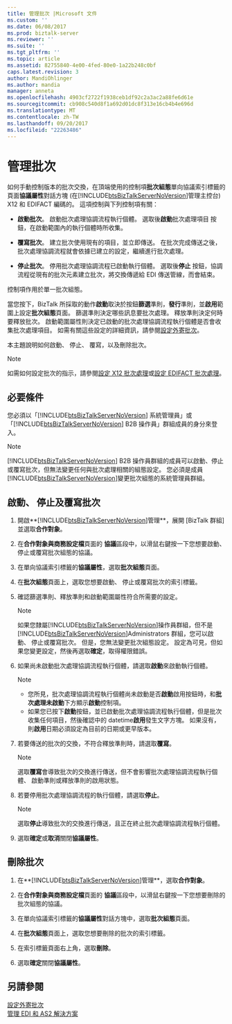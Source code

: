 ```yaml
---
title: 管理批次 |Microsoft 文件
ms.custom: ''
ms.date: 06/08/2017
ms.prod: biztalk-server
ms.reviewer: ''
ms.suite: ''
ms.tgt_pltfrm: ''
ms.topic: article
ms.assetid: 82755840-4e00-4fed-80e0-1a22b248c0bf
caps.latest.revision: 3
author: MandiOhlinger
ms.author: mandia
manager: anneta
ms.openlocfilehash: 4903cf2722f1938ceb1df92c2a3ac2a88fe6d61e
ms.sourcegitcommit: cb908c540d8f1a692d01dc8f313e16cb4b4e696d
ms.translationtype: MT
ms.contentlocale: zh-TW
ms.lasthandoff: 09/20/2017
ms.locfileid: "22263486"
---
```

# <a name="managing-batches"></a>管理批次
如何手動控制版本的批次交換，在頂端使用的控制項**批次組態**單向協議索引標籤的頁面**協議屬性**對話方塊 (在[!INCLUDE[btsBizTalkServerNoVersion](../includes/btsbiztalkservernoversion-md.md)]管理主控台) X12 和 EDIFACT 編碼的。 這項控制與下列控制項有關：  
  
-   **啟動批次**。 啟動批次處理協調流程執行個體。 選取後**啟動**批次處理項目 按鈕，在啟動範圍內的執行個體時所收集。  
  
-   **覆寫批次**。 建立批次使用現有的項目，並立即傳送。 在批次完成傳送之後，批次處理協調流程就會依據已建立的設定，繼續進行批次處理。  
  
-   **停止批次**。 停用批次處理協調流程已啟動執行個體。 選取後**停止** 按鈕，協調流程從現有的批次元素建立批次，將交換傳遞給 EDI 傳送管線，而會結束。  
  
 控制項作用於單一批次組態。  
  
 當您按下，BizTalk 所採取的動作**啟動**取決於按鈕**篩選**準則，**發行**準則，並**啟用**範圍上設定**批次組態**頁面。 篩選準則決定哪些訊息要批次處理。 釋放準則決定何時要釋放批次。 啟動範圍屬性則決定已啟動的批次處理協調流程執行個體是否會收集批次處理項目。 如需有關這些設定的詳細資訊，請參閱[設定外寄批次](../core/configuring-an-outgoing-batch.md)。  

本主題說明如何啟動、 停止、 覆寫，以及刪除批次。  

> [!NOTE]
>  如需如何設定批次的指示，請參閱[設定 X12 批次處理](../core/configuring-batching-x12.md)或[設定 EDIFACT 批次處理](../core/configuring-batching-edifact.md)。 
  
## <a name="prerequisites"></a>必要條件  
 您必須以「[!INCLUDE[btsBizTalkServerNoVersion](../includes/btsbiztalkservernoversion-md.md)] 系統管理員」或「[!INCLUDE[btsBizTalkServerNoVersion](../includes/btsbiztalkservernoversion-md.md)] B2B 操作員」群組成員的身分來登入。  
  
> [!NOTE]
>  [!INCLUDE[btsBizTalkServerNoVersion](../includes/btsbiztalkservernoversion-md.md)] B2B 操作員群組的成員可以啟動、停止或覆寫批次，但無法變更任何與批次處理相關的組態設定。 您必須是成員[!INCLUDE[btsBizTalkServerNoVersion](../includes/btsbiztalkservernoversion-md.md)]變更批次組態的系統管理員群組。  
  
## <a name="start-stop-and-override-batches"></a>啟動、 停止及覆寫批次  
  
1.  開啟**[!INCLUDE[btsBizTalkServerNoVersion](../includes/btsbiztalkservernoversion-md.md)]管理**，展開 [BizTalk 群組] 並選取**合作對象**。  
  
2.  在**合作對象與商務設定檔**頁面的 **協議**區段中，以滑鼠右鍵按一下您想要啟動、 停止或覆寫批次組態的協議。  
  
3.  在單向協議索引標籤的**協議屬性**，選取**批次組態**頁面。  
  
4.  在**批次組態**頁面上，選取您想要啟動、 停止或覆寫批次的索引標籤。  
  
5.  確認篩選準則、釋放準則和啟動範圍屬性符合所需要的設定。  
  
    > [!NOTE]
    >  如果您隸屬[!INCLUDE[btsBizTalkServerNoVersion](../includes/btsbiztalkservernoversion-md.md)]操作員群組，但不是[!INCLUDE[btsBizTalkServerNoVersion](../includes/btsbiztalkservernoversion-md.md)]Administrators 群組，您可以啟動、 停止或覆寫批次。 但是，您無法變更批次組態設定。 設定為可見，但如果您變更設定，然後再選取**確定**，取得權限錯誤。  
  
6.  如果尚未啟動批次處理協調流程執行個體，請選取**啟動**來啟動執行個體。  
  
    > [!NOTE]
    >  - 您所見，批次處理協調流程執行個體尚未啟動是否**啟動**啟用按鈕時，和**批次處理未啟動**下方顯示**啟動**控制項。  
    >  - 如果您已按下**啟動**按鈕，並已啟動批次處理協調流程執行個體，但是批次收集任何項目，然後確認中的 datetime**啟用**發生文字方塊。 如果沒有，則**啟用**日期必須設定為目前的日期或更早版本。  
  
7.  若要傳送的批次的交換，不符合釋放準則時，請選取**覆寫**。  
  
    > [!NOTE]
    >  選取**覆寫**會導致批次的交換進行傳送，但不會影響批次處理協調流程執行個體、 啟動準則或釋放準則的啟用狀態。  
  
8.  若要停用批次處理協調流程的執行個體，請選取**停止**。  
  
    > [!NOTE]
    >  選取**停止**導致批次的交換進行傳送，且正在終止批次處理協調流程執行個體。  
  
9. 選取**確定**或**取消**關閉**協議屬性**。  

## <a name="delete-batches"></a>刪除批次  
  
1.  在**[!INCLUDE[btsBizTalkServerNoVersion](../includes/btsbiztalkservernoversion-md.md)]管理**，選取**合作對象**。  
  
2.  在**合作對象與商務設定檔**頁面的 **協議**區段中，以滑鼠右鍵按一下您想要刪除的批次組態的協議。  
  
3.  在單向協議索引標籤的**協議屬性**對話方塊中，選取**批次組態**頁面。  
  
4.  在**批次組態**頁面上，選取您想要刪除的批次的索引標籤。  
  
5.  在索引標籤頁面右上角，選取**刪除**。  
  
6.  選取**確定**關閉**協議屬性**。  

  
## <a name="see-also"></a>另請參閱  
 [設定外寄批次](../core/configuring-an-outgoing-batch.md)  
 [管理 EDI 和 AS2 解決方案](../core/managing-edi-and-as2-solutions.md)